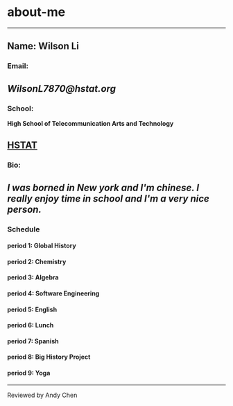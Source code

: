 # about-me 
--- 
## Name: Wilson Li

### Email:
**_WilsonL7870@hstat.org_**
---
### School: 
**High School of Telecommunication Arts and Technology**

 [HSTAT](https://www.hstat.org/)
---

### Bio:
_I was borned in New york and I'm chinese. I really enjoy time in school and I'm a very nice person._
---

### Schedule

#### period 1: Global History

#### period 2: Chemistry

#### period 3: Algebra

#### period 4: Software Engineering

#### period 5: English

#### period 6: Lunch

#### period 7: Spanish

#### period 8: Big History Project

#### period 9: Yoga
---

Reviewed by Andy Chen